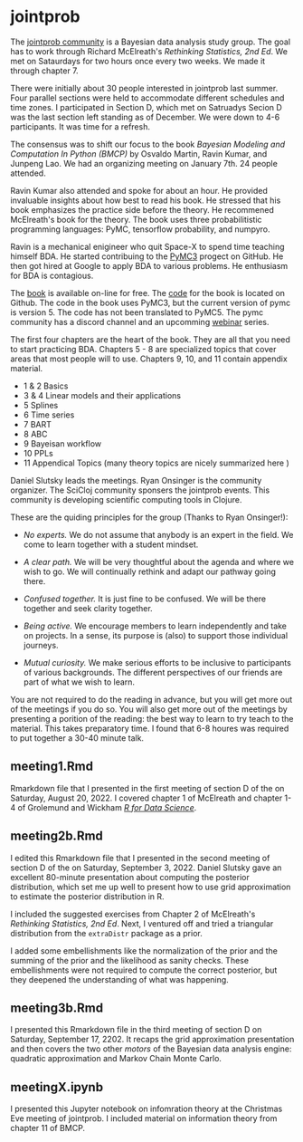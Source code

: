 # jointprob

The [jointprob community](https://scicloj.github.io/docs/community/groups/jointprob/) is a Bayesian data analysis study group.
The goal has to work through Richard McElreath's *Rethinking Statistics, 2nd Ed*.
We met on Sataurdays for two hours once every two weeks.
We made it through chapter 7.
 
There were initially about 30 people interested in jointprob last summer.
Four parallel sections were held to accommodate different schedules and time zones.
I participated in Section D, which met on Satruadys
Secion D was the last section left standing as of December.
We were down to 4-6 participants.
It was time for a refresh.

The consensus was to shift our focus to the book *Bayesian Modeling and Computation In Python (BMCP)* by Osvaldo Martin, Ravin Kumar, and Junpeng Lao.
We had an organizing meeting on January 7th.
24 people attended. 

Ravin Kumar also attended and spoke for about an hour.
He provided invaluable insights about how best to read his book.
He stressed that his book emphasizes the practice side before the theory.
He recommened McElreath's book for the theory.
The book uses three probabilitistic programming languages: PyMC, tensorflow probability, and numpyro.

Ravin is a mechanical enigineer who quit Space-X to spend time teaching himself BDA.
He started contribuing to the [PyMC3](https://www.pymc.io/welcome.html) progect on GitHub.
He then got hired at Google to apply BDA to various problems.
He enthusiasm for BDA is contagious.

The [book](https://bayesiancomputationbook.com/welcome.html) is available on-line for free.
The [code](https://github.com/BayesianModelingandComputationInPython/BookCode_Edition1) for the book is located on Github.
The code in the book uses PyMC3, but the current version of pymc is version 5.
The code has not been translated to PyMC5.
The pymc community has a discord channel and an upcomming [webinar](https://pymcon.com/about) series. 

The first four chapters are the heart of the book.
They are all that you need to start practicing BDA.
Chapters 5 - 8 are specialized topics that cover areas that most people will to use.
Chapters 9, 10, and 11 contain appendix material.

- 1 & 2 Basics
- 3 & 4 Linear models and their applications
- 5 Splines
- 6 Time series
- 7 BART
- 8 ABC
- 9 Bayeisan workflow
- 10 PPLs
- 11 Appendical Topics (many theory topics are nicely summarized here )

Daniel Slutsky leads the meetings.
Ryan Onsinger is the community organizer.
The SciCloj community sponsers the jointprob events.
This community is developing scientific computing tools in Clojure.


These are the quiding principles for the group (Thanks to Ryan Onsinger!):

- *No experts.* We do not assume that anybody is an expert in the field. We come to learn together with a student mindset.

- *A clear path.* We will be very thoughtful about the agenda and where we wish to go. We will continually rethink and adapt our pathway going there.

- *Confused together.* It is just fine to be confused. We will be there together and seek clarity together.

- *Being active.* We encourage members to learn independently and take on projects. In a sense, its purpose is (also) to support those individual journeys.

- *Mutual curiosity.* We make serious efforts to be inclusive to participants of various backgrounds. The different perspectives of our friends are part of what we wish to learn.

You are not required to do the reading in advance, but you will get more out of the meetings if you do so.
You will also get more out of the meetings by presenting a porition of the reading: the best way to learn to try teach to the material.
This takes preparatory time. I found that 6-8 houres was required to put together a 30-40 minute talk.




## meeting1.Rmd

Rmarkdown file that I presented in the first meeting of section D of the on Saturday, August 20, 2022. 
I covered chapter 1 of McElreath and chapter 1-4 of Grolemund and Wickham [*R for Data Science*](https://bookdown.org/roy_schumacher/r4ds/).

## meeting2b.Rmd

I edited this Rmarkdown file that I presented in the second meeting of section D of the on Saturday, September 3, 2022. 
Daniel Slutsky gave an excellent 80-minute presentation about computing the posterior distribution, which set me up well to present how to use grid approximation to estimate the posterior distribution in R.

I included the suggested exercises from Chapter 2 of McElreath's *Rethinking Statistics, 2nd Ed*. 
Next, I ventured off and tried a triangular distribution from the `extraDistr` package as a prior.

I added some embellishments like the normalization of the prior and the summing of the prior and the likelihood as sanity checks.
These embellishments were not required to compute the correct posterior, but they deepened the understanding of what was happening.

## meeting3b.Rmd

I presented this Rmarkdown file in the third meeting of section D on Saturday, September 17, 2202.
It recaps the grid approximation presentation and then covers the two other *motors* of the Bayesian data analysis engine: quadratic approximation and Markov Chain Monte Carlo.


## meetingX.ipynb

I presented this Jupyter notebook on infomration theory at the Christmas Eve meeting of jointprob.
I included material on information theory from chapter 11 of BMCP.

